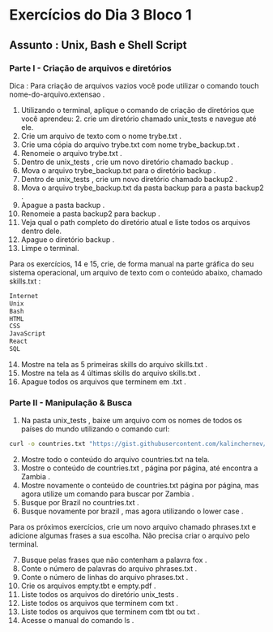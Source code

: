 # Exercícios do Dia 3 Bloco 1
## Assunto : Unix, Bash e Shell Script

### Parte I - Criação de arquivos e diretórios
Dica : Para criação de arquivos vazios você pode utilizar o comando touch nome-do-arquivo.extensao .

1. Utilizando o terminal, aplique o comando de criação de diretórios que você aprendeu: 2. crie um diretório chamado unix_tests e navegue até ele.
3. Crie um arquivo de texto com o nome trybe.txt .
4. Crie uma cópia do arquivo trybe.txt com nome trybe_backup.txt .
5. Renomeie o arquivo trybe.txt .
6. Dentro de unix_tests , crie um novo diretório chamado backup .
7. Mova o arquivo trybe_backup.txt para o diretório backup .
8. Dentro de unix_tests , crie um novo diretório chamado backup2 .
9. Mova o arquivo trybe_backup.txt da pasta backup para a pasta backup2 .
10. Apague a pasta backup .
11. Renomeie a pasta backup2 para backup .
12. Veja qual o path completo do diretório atual e liste todos os arquivos dentro dele.
13. Apague o diretório backup .
14. Limpe o terminal.

Para os exercícios, 14 e 15, crie, de forma manual na parte gráfica do seu sistema operacional, um arquivo de texto com o conteúdo abaixo, chamado skills.txt :
``` Bash
Internet
Unix
Bash
HTML
CSS
JavaScript
React
SQL
```
14. Mostre na tela as 5 primeiras skills do arquivo skills.txt .
15. Mostre na tela as 4 últimas skills do arquivo skills.txt .
16. Apague todos os arquivos que terminem em .txt .

### Parte II - Manipulação & Busca
1. Na pasta unix_tests , baixe um arquivo com os nomes de todos os países do mundo utilizando o comando curl:
``` Bash
curl -o countries.txt "https://gist.githubusercontent.com/kalinchernev/486393efcca01623b18d/raw/daa24c9fea66afb7d68f8d69f0c4b8eeb9406e83/countries"
```
2. Mostre todo o conteúdo do arquivo countries.txt na tela.
3. Mostre o conteúdo de countries.txt , página por página, até encontra a Zambia .
4. Mostre novamente o conteúdo de countries.txt página por página, mas agora utilize um comando para buscar por Zambia .
5. Busque por Brazil no countries.txt .
6. Busque novamente por brazil , mas agora utilizando o lower case .

Para os próximos exercícios, crie um novo arquivo chamado phrases.txt e adicione algumas frases a sua escolha. Não precisa criar o arquivo pelo terminal.

7. Busque pelas frases que não contenham a palavra fox .
8. Conte o número de palavras do arquivo phrases.txt .
9. Conte o número de linhas do arquivo phrases.txt .
10. Crie os arquivos empty.tbt e empty.pdf .
11. Liste todos os arquivos do diretório unix_tests .
12. Liste todos os arquivos que terminem com txt .
13. Liste todos os arquivos que terminem com tbt ou txt .
14. Acesse o manual do comando ls .